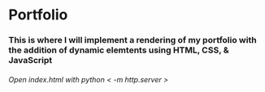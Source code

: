 # Portfolio
### This is where I will implement a rendering of my portfolio with the addition of dynamic elemtents using HTML, CSS, & JavaScript

###### Open index.html with python < -m http.server >